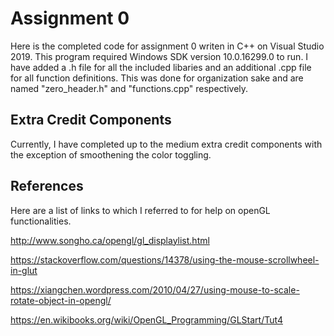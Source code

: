 # Assignment 0 

Here is the completed code for assignment 0 writen in C++ on Visual Studio 2019. 
This program required Windows SDK version 10.0.16299.0 to run. 
I have added a .h file for all the included libaries and an additional .cpp file for all function definitions.
This was done for organization sake and are named "zero_header.h" and "functions.cpp" respectively. 

## Extra Credit Components

Currently, I have completed up to the medium extra credit components with the exception of smoothening the color toggling. 

## References

Here are a list of links to which I referred to for help on openGL functionalities.

http://www.songho.ca/opengl/gl_displaylist.html

https://stackoverflow.com/questions/14378/using-the-mouse-scrollwheel-in-glut

https://xiangchen.wordpress.com/2010/04/27/using-mouse-to-scale-rotate-object-in-opengl/

https://en.wikibooks.org/wiki/OpenGL_Programming/GLStart/Tut4
